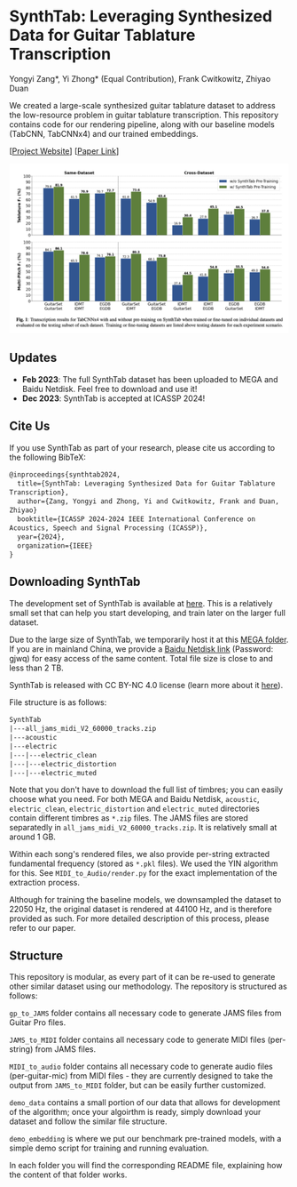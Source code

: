 # SynthTab: Leveraging Synthesized Data for Guitar Tablature Transcription
Yongyi Zang*, Yi Zhong* (Equal Contribution), Frank Cwitkowitz, Zhiyao Duan

We created a large-scale synthesized guitar tablature dataset to address the low-resource problem in guitar tablature transcription. This repository contains code for our rendering pipeline, along with our baseline models (TabCNN, TabCNNx4) and our trained embeddings.

[[Project Website](https://synthtab.dev/)] [[Paper Link](https://arxiv.org/pdf/2309.09085.pdf)] 

![Performance](Performance.png)


## Updates
- **Feb 2023**: The full SynthTab dataset has been uploaded to MEGA and Baidu Netdisk. Feel free to download and use it!
- **Dec 2023**: SynthTab is accepted at ICASSP 2024!

## Cite Us
If you use SynthTab as part of your research, please cite us according to the following BibTeX:
```
@inproceedings{synthtab2024,
  title={SynthTab: Leveraging Synthesized Data for Guitar Tablature Transcription},
  author={Zang, Yongyi and Zhong, Yi and Cwitkowitz, Frank and Duan, Zhiyao}
  booktitle={ICASSP 2024-2024 IEEE International Conference on Acoustics, Speech and Signal Processing (ICASSP)},
  year={2024},
  organization={IEEE}
}
```

## Downloading SynthTab

The development set of SynthTab is available at [here](https://rochester.app.box.com/v/SynthTab-Dev). This is a relatively small set that can help you start developing, and train later on the larger full dataset.

Due to the large size of SynthTab, we temporarily host it at this [MEGA folder](https://mega.nz/folder/ZG9BgB6a#BnZ5MruFQsRdgraOBYh60Q). If you are in mainland China, we provide a [Baidu Netdisk link](https://pan.baidu.com/s/1PF8EAHkHmFhx7ySVRbWMDA) (Password: gjwq) for easy access of the same content. Total file size is close to and less than 2 TB.

SynthTab is released with CC BY-NC 4.0 license (learn more about it [here](https://creativecommons.org/licenses/by-nc/4.0/deed.en)).

File structure is as follows:
```
SynthTab
|---all_jams_midi_V2_60000_tracks.zip
|---acoustic
|---electric
|---|---electric_clean
|---|---electric_distortion
|---|---electric_muted
```

Note that you don't have to download the full list of timbres; you can easily choose what you need. For both MEGA and Baidu Netdisk, `acoustic`, `electric_clean`, `electric_distortion` and `electric_muted` directories contain different timbres as `*.zip` files. The JAMS files are stored separatedly in `all_jams_midi_V2_60000_tracks.zip`. It is relatively small at around 1 GB. 

Within each song's rendered files, we also provide per-string extracted fundamental frequency (stored as `*.pkl` files). We used the YIN algorithm for this. See `MIDI_to_Audio/render.py` for the exact implementation of the extraction process.

Although for training the baseline models, we downsampled the dataset to 22050 Hz, the original dataset is rendered at 44100 Hz, and is therefore provided as such. For more detailed description of this process, please refer to our paper.

## Structure
This repository is modular, as every part of it can be re-used to generate other similar dataset using our methodology. The repository is structured as follows:

`gp_to_JAMS` folder contains all necessary code to generate JAMS files from Guitar Pro files.

`JAMS_to_MIDI` folder contains all necessary code to generate MIDI files (per-string) from JAMS files.

`MIDI_to_audio` folder contains all necessary code to generate audio files (per-guitar-mic) from MIDI files - they are currently designed to take the output from `JAMS_to_MIDI` folder, but can be easily further customized.

`demo_data` contains a small portion of our data that allows for development of the algorithm; once your algoirthm is ready, simply download your dataset and follow the similar file structure.

`demo_embedding` is where we put our benchmark pre-trained models, with a simple demo script for training and running evaluation.

In each folder you will find the corresponding README file, explaining how the content of that folder works.